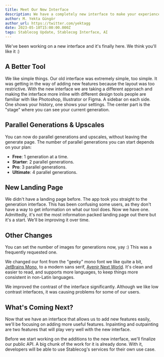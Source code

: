 ```yaml
---
title: Meet Our New Interface
description: We have a completely new interface to make your experience better. It allows for parallel generations and upscales. Your history is also accessible at all times.
author: M. Yekta Güngör
author_url: https://twitter.com/yektagg
date: 2023-05-10T15:00:00.000Z
tags: Stablecog Update, Stablecog Interface, AI
---
```


<script>
  import DocImage from '$components/docs/DocImage.svelte'
</script>

We've been working on a new interface and it's finally here. We think you'll like it :)

## A Better Tool

We like simple things. Our old interface was extremely simple, too simple. It was getting in the way of adding new features because the layout was too restrictive. With the new interface we are taking a different approach and making the interface more inline with different design tools people are familiar with like Photoshop, Illustrator or Figma. A sidebar on each side. One shows your history, one shows your settings. The center part is the "stage" where you can see your current generation.

<DocImage src="https://ba.stablecog.com/blog/app-dark-1920.webp" width="1920" height="1200" alt="Stablecog's New Interface" />

## Parallel Generations & Upscales

You can now do parallel generations and upscales, without leaving the generate page. The number of parallel generations you can start depends on your plan:

- **Free**: 1 generation at a time.
- **Starter**: 2 parallel generations.
- **Pro**: 3 parallel generations.
- **Ultimate**: 4 parallel generations.

## New Landing Page

We didn't have a landing page before. The app took you straight to the generation interface. This has been confusing some users, as they don't have a way to get information on what our tool does. Now we have one. Admittedly, it's not the most information packed landing page out there but it's a start. We'll be improving it over time.

<DocImage src="https://ba.stablecog.com/blog/landing-page-1920.webp" width="1920" height="1200" alt="Stablecog's Landing Page" />

## Other Changes

You can set the number of images for generations now, yay :) This was a frequently requested one.

We changed our font from the "geeky" mono font we like quite a bit, [JetBrains Mono](https://www.jetbrains.com/lp/mono/), to a modern sans serif, [Avenir Next World](https://www.linotype.com/6080713/avenir-next-world-family.html). It's clean and easier to read, and supports more languages, to keep things more consistent in non-Latin languages.

We improved the contrast of the interface significantly. Although we like low contrast interfaces, it was causing problems for some of our users.

## What's Coming Next?

Now that we have an interface that allows us to add new features easily, we'll be focusing on adding more useful features. Inpainting and outpainting are two features that will play very well with the new interface.

Before we start working on the additions to the new interface, we'll finalize our public API. A big chunk of the work for it is already done. With it, developers will be able to use Stablecog's services for their own use case.
